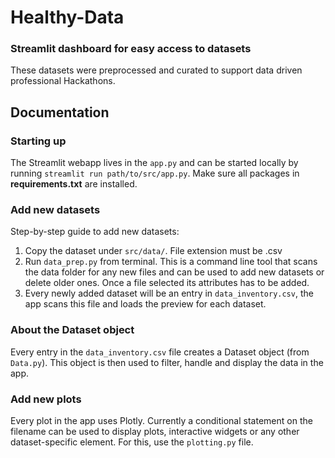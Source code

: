 # Healthy-Data

### Streamlit dashboard for easy access to datasets
These datasets were preprocessed and curated to support data driven professional Hackathons. 

## Documentation

### Starting up
The Streamlit webapp lives in the `app.py` and can be started locally by running `streamlit run path/to/src/app.py`. Make sure all packages in **requirements.txt** are installed.

### Add new datasets
Step-by-step guide to add new datasets:
1. Copy the dataset under `src/data/`. File extension must be .csv
2. Run `data_prep.py` from terminal. This is a command line tool that scans the data folder for any new files and can be used to add new datasets or delete older ones. Once a file selected its attributes has to be added.
3. Every newly added dataset will be an entry in `data_inventory.csv`, the app scans this file and loads the preview for each dataset.

### About the Dataset object
Every entry in the `data_inventory.csv` file creates a Dataset object (from `Data.py`). This object is then used to filter, handle and display the data in the app. 

### Add new plots
Every plot in the app uses Plotly. Currently a conditional statement on the filename can be used to display plots, interactive widgets or any other dataset-specific element. For this, use the `plotting.py` file.